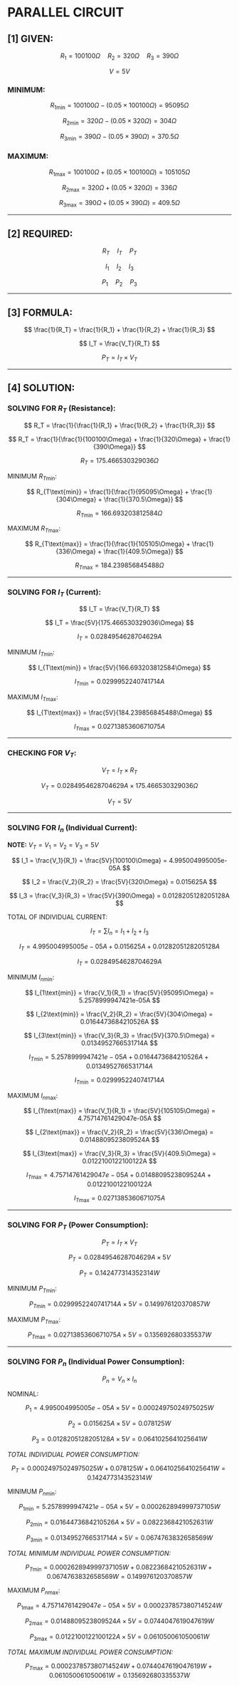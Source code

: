 # PARALLEL CIRCUIT

## [1] GIVEN:

$$
R_1 = 100100\Omega \quad R_2 = 320\Omega \quad R_3 = 390\Omega
$$

$$
V = 5V
$$

### MINIMUM:

$$
R_{1\text{min}} = 100100\Omega - (0.05 \times 100100\Omega) = 95095\Omega
$$

$$
R_{2\text{min}} = 320\Omega - (0.05 \times 320\Omega) = 304\Omega
$$

$$
R_{3\text{min}} = 390\Omega - (0.05 \times 390\Omega) = 370.5\Omega
$$

### MAXIMUM:

$$
R_{1\text{max}} = 100100\Omega + (0.05 \times 100100\Omega) = 105105\Omega
$$

$$
R_{2\text{max}} = 320\Omega + (0.05 \times 320\Omega) = 336\Omega
$$

$$
R_{3\text{max}} = 390\Omega + (0.05 \times 390\Omega) = 409.5\Omega
$$

---

## [2] REQUIRED:

$$
R_T \quad I_T \quad P_T
$$

$$
I_1 \quad I_2 \quad I_3
$$

$$
P_1 \quad P_2 \quad P_3
$$

---

## [3] FORMULA:

$$
\frac{1}{R_T} = \frac{1}{R_1} + \frac{1}{R_2} + \frac{1}{R_3}
$$

$$
I_T = \frac{V_T}{R_T}
$$

$$
P_T = I_T \times V_T
$$

---

## [4] SOLUTION:

### SOLVING FOR $R_T$ (Resistance):

$$
R_T = \frac{1}{\frac{1}{R_1} + \frac{1}{R_2} + \frac{1}{R_3}}
$$

$$
R_T = \frac{1}{\frac{1}{100100\Omega} + \frac{1}{320\Omega} + \frac{1}{390\Omega}}
$$

$$
R_T = 175.466530329036\Omega
$$

MINIMUM $R_{T\text{min}}$:

$$
R_{T\text{min}} = \frac{1}{\frac{1}{95095\Omega} + \frac{1}{304\Omega} + \frac{1}{370.5\Omega}}
$$

$$
R_{T\text{min}} = 166.693203812584\Omega
$$

MAXIMUM $R_{T\text{max}}$:

$$
R_{T\text{max}} = \frac{1}{\frac{1}{105105\Omega} + \frac{1}{336\Omega} + \frac{1}{409.5\Omega}}
$$

$$
R_{T\text{max}} = 184.239856845488\Omega
$$

---

### SOLVING FOR $I_T$ (Current):

$$
I_T = \frac{V_T}{R_T}
$$

$$
I_T = \frac{5V}{175.466530329036\Omega}
$$

$$
I_T = 0.0284954628704629A
$$

MINIMUM $I_{T\text{min}}$:

$$
I_{T\text{min}} = \frac{5V}{166.693203812584\Omega}
$$

$$
I_{T\text{min}} = 0.0299952240741714A
$$

MAXIMUM $I_{T\text{max}}$:

$$
I_{T\text{max}} = \frac{5V}{184.239856845488\Omega}
$$

$$
I_{T\text{max}} = 0.0271385360671075A
$$

---

### CHECKING FOR $V_T$:

$$
V_T = I_T \times R_T
$$

$$
V_T = 0.0284954628704629A \times 175.466530329036\Omega
$$

$$
V_T = 5V
$$

---

### SOLVING FOR $I_n$ (Individual Current):

**NOTE:** $V_T = V_1 = V_2 = V_3 = 5V$

$$
I_1 = \frac{V_1}{R_1} = \frac{5V}{100100\Omega} = 4.995004995005e-05A
$$

$$
I_2 = \frac{V_2}{R_2} = \frac{5V}{320\Omega} = 0.015625A
$$

$$
I_3 = \frac{V_3}{R_3} = \frac{5V}{390\Omega} = 0.0128205128205128A
$$

TOTAL OF INDIVIDUAL CURRENT:

$$
I_T = \sum I_n = I_1 + I_2 + I_3
$$

$$
I_T = 4.995004995005e-05A + 0.015625A + 0.0128205128205128A
$$

$$
I_T = 0.0284954628704629A
$$

MINIMUM $I_{n\text{min}}$:

$$
I_{1\text{min}} = \frac{V_1}{R_1} = \frac{5V}{95095\Omega} = 5.2578999947421e-05A
$$

$$
I_{2\text{min}} = \frac{V_2}{R_2} = \frac{5V}{304\Omega} = 0.0164473684210526A
$$

$$
I_{3\text{min}} = \frac{V_3}{R_3} = \frac{5V}{370.5\Omega} = 0.0134952766531714A
$$



$$
I_{T\text{min}} = 5.2578999947421e-05A + 0.0164473684210526A + 0.0134952766531714A
$$

$$
I_{T\text{min}} = 0.0299952240741714A
$$

MAXIMUM $I_{n\text{max}}$:

$$
I_{1\text{max}} = \frac{V_1}{R_1} = \frac{5V}{105105\Omega} = 4.75714761429047e-05A
$$

$$
I_{2\text{max}} = \frac{V_2}{R_2} = \frac{5V}{336\Omega} = 0.0148809523809524A
$$

$$
I_{3\text{max}} = \frac{V_3}{R_3} = \frac{5V}{409.5\Omega} = 0.0122100122100122A
$$



$$
I_{T\text{max}} = 4.75714761429047e-05A + 0.0148809523809524A + 0.0122100122100122A
$$

$$
I_{T\text{max}} = 0.0271385360671075A
$$

---

### SOLVING FOR $P_T$ (Power Consumption):

$$
P_T = I_T \times V_T
$$

$$
P_T = 0.0284954628704629A \times 5V
$$

$$
P_T = 0.142477314352314W
$$

MINIMUM $P_{T\text{min}}$:

$$
P_{T\text{min}} = 0.0299952240741714A \times 5V = 0.149976120370857W
$$

MAXIMUM $P_{T\text{max}}$:

$$
P_{T\text{max}} = 0.0271385360671075A \times 5V = 0.135692680335537W
$$

---

### SOLVING FOR $P_n$ (Individual Power Consumption):

$$
P_n = V_n \times I_n
$$

NOMINAL:

$$
P_1 = 4.995004995005e-05A \times 5V = 0.00024975024975025W
$$

$$
P_2 = 0.015625A \times 5V = 0.078125W
$$

$$
P_3 = 0.0128205128205128A \times 5V = 0.0641025641025641W
$$

*TOTAL INDIVIDUAL POWER CONSUMPTION:*

$$
P_T = 0.00024975024975025W + 0.078125W + 0.0641025641025641W = 0.142477314352314W
$$

MINIMUM $P_{n\text{min}}$:

$$
P_{1\text{min}} = 5.2578999947421e-05A \times 5V = 0.000262894999737105W
$$

$$
P_{2\text{min}} = 0.0164473684210526A \times 5V = 0.0822368421052631W
$$

$$
P_{3\text{min}} = 0.0134952766531714A \times 5V = 0.0674763832658569W
$$

*TOTAL MINIMUM INDIVIDUAL POWER CONSUMPTION:*

$$
P_{T\text{min}} = 0.000262894999737105W + 0.0822368421052631W + 0.0674763832658569W = 0.149976120370857W
$$

MAXIMUM $P_{n\text{max}}$:

$$
P_{1\text{max}} = 4.75714761429047e-05A \times 5V = 0.000237857380714524W
$$

$$
P_{2\text{max}} = 0.0148809523809524A \times 5V = 0.0744047619047619W
$$

$$
P_{3\text{max}} = 0.0122100122100122A \times 5V = 0.061050061050061W
$$

*TOTAL MAXIMUM INDIVIDUAL POWER CONSUMPTION:*

$$
P_{T\text{max}} = 0.000237857380714524W + 0.0744047619047619W + 0.061050061050061W = 0.135692680335537W
$$
